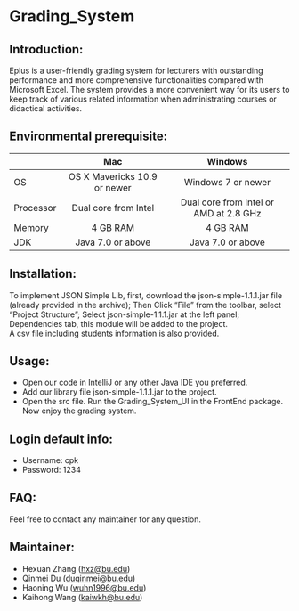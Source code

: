 # Grading_System
## Introduction:
Eplus is a user-friendly grading system for lecturers with outstanding performance and more comprehensive functionalities compared with Microsoft Excel. The system provides a more convenient way for its users to keep track of various related information when administrating courses or didactical activities.

## Environmental prerequisite:

|            |            Mac               |  Windows                                   |
| --------   | :-----:                       | :----:                                     |
| OS         | OS X Mavericks 10.9 or newer |   Windows 7 or newer                       |
| Processor  | Dual core from Intel         |   Dual core from Intel or AMD at 2.8 GHz   |
| Memory     | 4 GB RAM                     |   4 GB RAM                                 |
| JDK        | Java 7.0 or above            |   Java 7.0 or above                        |


## Installation:
To implement JSON Simple Lib, first, download the json-simple-1.1.1.jar file (already provided in the archive); Then Click “File” from the toolbar, select “Project Structure”; Select json-simple-1.1.1.jar at the left panel; Dependencies tab, this module will be added to the project.  
A csv file including students information is also provided.

## Usage:
* Open our code in IntelliJ or any other Java IDE you preferred.   
* Add our library file json-simple-1.1.1.jar to the project.
* Open the src file. Run the Grading_System_UI in the FrontEnd package. Now enjoy the grading system.

## Login default info:
* Username: cpk
* Password: 1234

## FAQ:
Feel free to contact any maintainer for any question.  

## Maintainer:
* Hexuan Zhang (hxz@bu.edu)
* Qinmei Du (duqinmei@bu.edu)
* Haoning Wu (wuhn1996@bu.edu)
* Kaihong Wang (kaiwkh@bu.edu)
